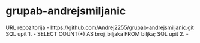 # grupab-andrejsmiljanic
URL repozitorija - https://github.com/Andrej2255/grupab-andrejsmiljanic.git
SQL upit 1. - SELECT COUNT(*) AS broj_biljaka FROM biljka;
SQL upit 2. - 

